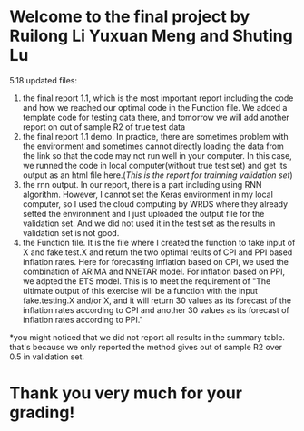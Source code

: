 # Welcome to the final project by Ruilong Li Yuxuan Meng and Shuting Lu
5.18 updated files:
1. the final report 1.1, which is the most important report including the code and how we reached our optimal code in the Function file. We added a template code for testing data there, and tomorrow we will add another report on out of sample R2 of true test data
2. the final report 1.1 demo. In practice, there are sometimes problem with the environment and sometimes cannot directly loading the data from the link so that the code may not run well in your computer. In this case, we runned the code in local computer(without true test set) and get its output as an html file here.(*This is the report for trainning validation set*)
3. the rnn output. In our report, there is a part including using RNN algorithm. However, I cannot set the Keras environment in my local computer, so I used the cloud computing by WRDS where they already setted the environment and I just uploaded the output file for the validation set. And we did not used it in the test set as the results in validation set is not good.
4. the Function file. It is the file where I created the function to take input of X and fake.test.X and return the two optimal reults of CPI and PPI based inflation rates. Here for forecasting inflation based on CPI, we used the combination of ARIMA and NNETAR model. For inflation based on PPI, we adpted the ETS model. This is to meet the requirement of "The ultimate output of this exercise will be a function with the input fake.testing.X and/or X, and it will return 30 values as its forecast of the inflation rates according to CPI and another 30
values as its forecast of inflation rates according to PPI."

*you might noticed that we did not report all results in the summary table. that's because we only reported the method gives out of sample R2 over 0.5 in validation set. 
# Thank you very much for your grading!
